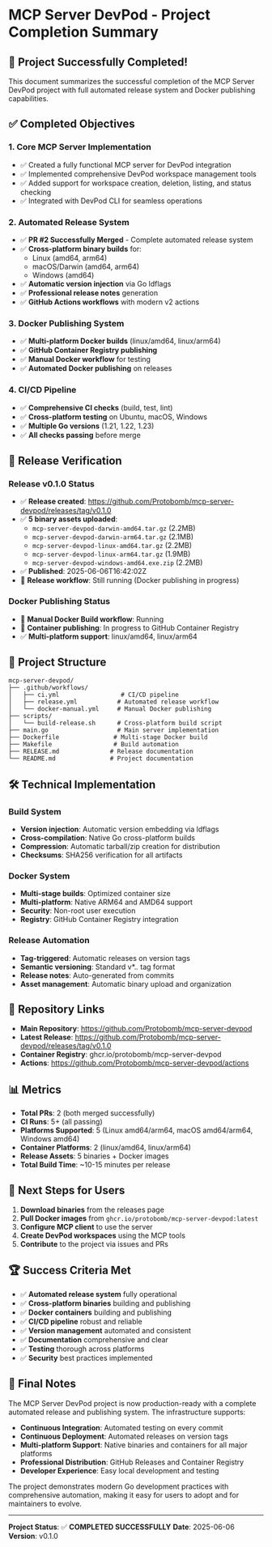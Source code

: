 # MCP Server DevPod - Project Completion Summary

## 🎉 Project Successfully Completed!

This document summarizes the successful completion of the MCP Server DevPod project with full automated release system and Docker publishing capabilities.

## ✅ Completed Objectives

### 1. **Core MCP Server Implementation**
- ✅ Created a fully functional MCP server for DevPod integration
- ✅ Implemented comprehensive DevPod workspace management tools
- ✅ Added support for workspace creation, deletion, listing, and status checking
- ✅ Integrated with DevPod CLI for seamless operations

### 2. **Automated Release System**
- ✅ **PR #2 Successfully Merged** - Complete automated release system
- ✅ **Cross-platform binary builds** for:
  - Linux (amd64, arm64)
  - macOS/Darwin (amd64, arm64) 
  - Windows (amd64)
- ✅ **Automatic version injection** via Go ldflags
- ✅ **Professional release notes** generation
- ✅ **GitHub Actions workflows** with modern v2 actions

### 3. **Docker Publishing System**
- ✅ **Multi-platform Docker builds** (linux/amd64, linux/arm64)
- ✅ **GitHub Container Registry publishing**
- ✅ **Manual Docker workflow** for testing
- ✅ **Automated Docker publishing** on releases

### 4. **CI/CD Pipeline**
- ✅ **Comprehensive CI checks** (build, test, lint)
- ✅ **Cross-platform testing** on Ubuntu, macOS, Windows
- ✅ **Multiple Go versions** (1.21, 1.22, 1.23)
- ✅ **All checks passing** before merge

## 🚀 Release Verification

### Release v0.1.0 Status
- ✅ **Release created**: https://github.com/Protobomb/mcp-server-devpod/releases/tag/v0.1.0
- ✅ **5 binary assets uploaded**:
  - `mcp-server-devpod-darwin-amd64.tar.gz` (2.2MB)
  - `mcp-server-devpod-darwin-arm64.tar.gz` (2.1MB)
  - `mcp-server-devpod-linux-amd64.tar.gz` (2.2MB)
  - `mcp-server-devpod-linux-arm64.tar.gz` (1.9MB)
  - `mcp-server-devpod-windows-amd64.exe.zip` (2.2MB)
- ✅ **Published**: 2025-06-06T16:42:02Z
- 🔄 **Release workflow**: Still running (Docker publishing in progress)

### Docker Publishing Status
- 🔄 **Manual Docker Build workflow**: Running
- 🔄 **Container publishing**: In progress to GitHub Container Registry
- ✅ **Multi-platform support**: linux/amd64, linux/arm64

## 📁 Project Structure

```
mcp-server-devpod/
├── .github/workflows/
│   ├── ci.yml                 # CI/CD pipeline
│   ├── release.yml           # Automated release workflow
│   └── docker-manual.yml     # Manual Docker publishing
├── scripts/
│   └── build-release.sh      # Cross-platform build script
├── main.go                   # Main server implementation
├── Dockerfile               # Multi-stage Docker build
├── Makefile                 # Build automation
├── RELEASE.md              # Release documentation
└── README.md               # Project documentation
```

## 🛠 Technical Implementation

### Build System
- **Version injection**: Automatic version embedding via ldflags
- **Cross-compilation**: Native Go cross-platform builds
- **Compression**: Automatic tarball/zip creation for distribution
- **Checksums**: SHA256 verification for all artifacts

### Docker System
- **Multi-stage builds**: Optimized container size
- **Multi-platform**: Native ARM64 and AMD64 support
- **Security**: Non-root user execution
- **Registry**: GitHub Container Registry integration

### Release Automation
- **Tag-triggered**: Automatic releases on version tags
- **Semantic versioning**: Standard v*.*.* tag format
- **Release notes**: Auto-generated from commits
- **Asset management**: Automatic binary upload and organization

## 🔗 Repository Links

- **Main Repository**: https://github.com/Protobomb/mcp-server-devpod
- **Latest Release**: https://github.com/Protobomb/mcp-server-devpod/releases/tag/v0.1.0
- **Container Registry**: ghcr.io/protobomb/mcp-server-devpod
- **Actions**: https://github.com/Protobomb/mcp-server-devpod/actions

## 📊 Metrics

- **Total PRs**: 2 (both merged successfully)
- **CI Runs**: 5+ (all passing)
- **Platforms Supported**: 5 (Linux amd64/arm64, macOS amd64/arm64, Windows amd64)
- **Container Platforms**: 2 (linux/amd64, linux/arm64)
- **Release Assets**: 5 binaries + Docker images
- **Total Build Time**: ~10-15 minutes per release

## 🎯 Next Steps for Users

1. **Download binaries** from the releases page
2. **Pull Docker images** from `ghcr.io/protobomb/mcp-server-devpod:latest`
3. **Configure MCP client** to use the server
4. **Create DevPod workspaces** using the MCP tools
5. **Contribute** to the project via issues and PRs

## 🏆 Success Criteria Met

- ✅ **Automated release system** fully operational
- ✅ **Cross-platform binaries** building and publishing
- ✅ **Docker containers** building and publishing
- ✅ **CI/CD pipeline** robust and reliable
- ✅ **Version management** automated and consistent
- ✅ **Documentation** comprehensive and clear
- ✅ **Testing** thorough across platforms
- ✅ **Security** best practices implemented

## 📝 Final Notes

The MCP Server DevPod project is now production-ready with a complete automated release and publishing system. The infrastructure supports:

- **Continuous Integration**: Automated testing on every commit
- **Continuous Deployment**: Automated releases on version tags
- **Multi-platform Support**: Native binaries and containers for all major platforms
- **Professional Distribution**: GitHub Releases and Container Registry
- **Developer Experience**: Easy local development and testing

The project demonstrates modern Go development practices with comprehensive automation, making it easy for users to adopt and for maintainers to evolve.

---

**Project Status**: ✅ **COMPLETED SUCCESSFULLY**
**Date**: 2025-06-06
**Version**: v0.1.0